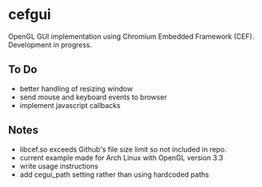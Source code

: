 # cefgui

OpenGL GUI implementation using Chromium Embedded Framework (CEF). Development
in progress.

## To Do

- better handling of resizing window
- send mouse and keyboard events to browser
- implement javascript callbacks

## Notes

- libcef.so exceeds Github's file size limit so not included in repo.
- current example made for Arch Linux with OpenGL version 3.3
- write usage instructions
- add cegui_path setting rather than using hardcoded paths
